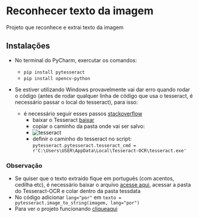 # Reconhecer texto da imagem
Projeto que reconhece e extrai texto da imagem


## Instalações
- No terminal do PyCharm, exercutar os comandos:
  - `pip install pytesseract`
  - `pip install opencv-python`

- Se estiver utilizando Windows provavelmente vai dar erro quando rodar o código (antes de rodar qualquer linha de código que usa o tesseract, é necessário passar o local do tesseract),  para isso:
  - é necessário seguir esses passos [stackoverflow](https://stackoverflow.com/questions/50951955/pytesseract-tesseractnotfound-error-tesseract-is-not-installed-or-its-not-i)
     - baixar o Tesseract [baixar](https://github.com/UB-Mannheim/tesseract/wiki)
     - copiar o caminho da pasta onde vai ser salvo:
     - 
        ![tesseract](https://user-images.githubusercontent.com/53915799/158419184-6d3bdad3-17c0-43ee-8625-b3cd554a437d.png)
     - definir o caminho do tesseract no script: `pytesseract.pytesseract.tesseract_cmd = r'C:\Users\USER\AppData\Local\Tesseract-OCR\tesseract.exe'`
 
 ### Observação
 - Se quiser que o texto extraído fique em português (com acentos, cedilha etc), é necessário baixar o arquivo [acesse aqui](https://github.com/tesseract-ocr/tessdata/blob/main/por.traineddata), acessar a pasta do Tesseract-OCR e colar dentro da pasta tessdata
 - No código adicionar `lang="por"` em `texto = pytesseract.image_to_string(imagem, lang="por")`
 - Para ver o projeto funcionando [cliqueaqui](https://www.linkedin.com/posts/stellasiqueira_fala-galera-tudo-bem-pra-n%C3%A3o-perder-o-activity-7213329433586245632-n30X?utm_source=share&utm_medium=member_desktop)
